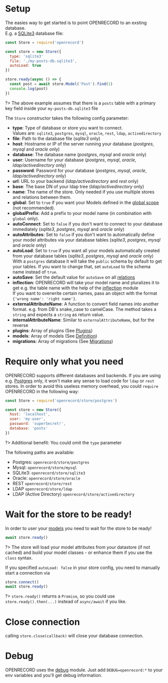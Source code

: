 # Setup

The easies way to get started is to point OPENRECORD to an exsting database.  
E.g. a [SQLite3](https://sqlite.org) database file:

```js
const Store = require('openrecord')

const store = new Store({
  type: 'sqlite3'
  file: './my-posts-db.sqlite3',
  autoLoad: true
})

store.ready(async () => {
  const post = await store.Model('Post').find(1)
  console.log(post)
})
```

?> The above example assumes that there is a `posts` table with a primary key field inside your `my-posts-db.sqlite3` file  


The `Store` constructor takes the following config parameter:
* **type**: Type of database or store you want to connect.  
  Values are: `sqlite3`, `postgres`, `mysql`, `oracle`, `rest`, `ldap`, `activedirectory`
* **file**: Path to the database file (*sqlite3* only)
* **host**: Hostname or IP of the server running your database (*postgres*, *mysql* and *oracle* only)
* **database**: The database name (*postgres*, *mysql* and *oracle* only)
* **user**: Username for your database (*postgres*, *mysql*, *oracle*, *ldap/activedirectory* only)
* **password**: Password for your database (*postgres*, *mysql*, *oracle*, *ldap/activedirectory* only)
* **url**: URL to your backend (*ldap/activedirectory* and *rest* only)
* **base**: The base DN of your ldap tree (*ldap/activedirectory* only)
* **name**: The name of the store. Only needed if you use multiple stores and relations between them.
* **global**: Set to `true` if you want your Models defined in the [global scope](https://nodejs.org/api/globals.html) (not recommended).
* **globalPrefix**: Add a prefix to your model name (in combination with `global` only).
* **autoConnect**: Set to `false` if you don't want to connect to your database immediately (*sqlite3*, *postgres*, *mysql* and *oracle* only)
* **autoAttributes**: Set to `false` if you don't want to automatically define your model attributes via your database tables (*sqlite3*, *postgres*, *mysql* and *oracle* only)
* **autoLoad**: Set to `true` if you want all your models automatically created from your database tables (*sqlite3*, *postgres*, *mysql* and *oracle* only)  
  With a `postgres` database it will take the `public` schema by default to get your tables. If you want to change that, set `autoLoad` to the schema name instead of `true`.
* **autoSave**: Set the default value for `autoSave` on all [relations](./definition#relations)
* **inflection**: OPENRECORD will take your model name and pluralizes it to get e.g. the table name with the help of the [inflection](https://github.com/dreamerslab/node.inflection) module  
  If you want to overwrite certain names, pass an object with the format `{'wrong name': 'right name'}`.
* **externalAttributeName**: A function to convert field names into another format. e.g. from DB's snake_case to camelCase. The method takes a `string` and expects a `string` as return value.
* **internalAttributeName**: Similar to `externalAttributeName`, but for the reverse
* **plugins**: Array of plugins (See [Plugins](./plugins.md))
* **models**: Array of models (See [Definition](./definition.md#model-definition))
* **migrations**: Array of migrations (See [Migrations](./migrations.md))


# Require only what you need

OPENRECORD supports different databases and backends.
If you are using e.g. [Postgres](https://www.postgresql.org/) only, it won't make any sense to load code for `ldap` or `rest` stores.
In order to avoid this useless memory overhead, you could `require` OPENRECORD in the following way:

```js
const Store = require('openrecord/store/postgres')

const store = new Store({
  host: 'localhost',
  user: 'my-user',
  password: 'superSecret!',
  database: 'posts'
})
```

?> Additional benefit: You could omit the `type` parameter

The following paths are available:
* Postgres: `openrecord/store/postgres`
* Mysql: `openrecord/store/mysql`
* SQLite3: `openrecord/store/sqlite3`
* Oracle: `openrecord/store/oracle`
* REST `openrecord/store/rest`
* LDAP `openrecord/store/ldap`
* LDAP (Active Directory) `openrecord/store/activedirectory`

# Wait for the store to be ready!

In order to user your [models](./definition.md#model-definition) you need to wait for the store to be ready!
```js
await store.ready()
```

?> The store will load your model attributes from your datastore (if not cached) and build your model classes - or enhance them if you use the `class` syntax. 


If you specified `autoLoad: false` in your store config, you need to manually start a connection via 

```js
store.connect()
await store.ready()
```

?> `store.ready()` returns a `Promise`, so you could use `store.ready().then(...)` instead of `async/await` if you like.

# Close connection

calling `store.close(callback)` will close your database connection.

# Debug

OPENRECORD uses the [debug](https://github.com/visionmedia/debug) module. Just add `DEBUG=openrecord:*` to your env variables and you'll get debug information.
